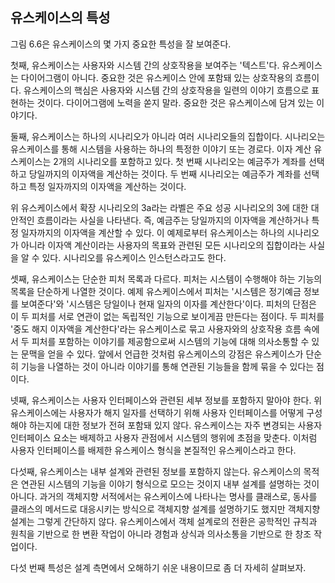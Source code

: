 ## 유스케이스의 특성
그림 6.6은 유스케이스의 몇 가지 중요한 특성을 잘 보여준다.

첫째, 유스케이스는 사용자와 시스템 간의 상호작용을 보여주는 '텍스트'다. 유스케이스는 다이어그램이 아니다. 중요한 것은 유스케이스 안에 포함돼 있는 상호작용의 흐름이다. 유스케이스의 핵심은 사용자와 시스템 간의 상호작용을 일련의 이야기 흐름으로 표현하는 것이다. 다이어그램에 노력을 쏟지 말라. 중요한 것은 유스케이스에 담겨 있는 이야기다.

둘째, 유스케이스는 하나의 시나리오가 아니라 여러 시나리오들의 집합이다. 시나리오는 유스케이스를 통해 시스템을 사용하는 하나의 특정한 이야기 또는 경로다. 이자 계산 유스케이스는 2개의 시나리오를 포함하고 있다. 첫 번째 시나리오는 예금주가 계좌를 선택하고 당일까지의 이자액을 계산하는 것이다. 두 번째 시나리오는 예금주가 계좌를 선택하고 특정 일자까지의 이자액을 계산하는 것이다.

위 유스케이스에서 확장 시나리오의 3a라는 라벨은 주요 성공 시나리오의 3에 대한 대안적인 흐름이라는 사실을 나타낸다. 즉, 예금주는 당일까지의 이자액을 계산하거나 특정 일자까지의 이자액을 계산할 수 있다. 이 예제로부터 유스케이스는 하나의 시나리오가 아니라 이자액 계산이라는 사용자의 목표와 관련된 모든 시나리오의 집합이라는 사실을 알 수 있다. 시나리오를 유스케이스 인스턴스라고도 한다.

셋째, 유스케이스는 단순한 피처 목록과 다르다. 피처는 시스템이 수행해야 하는 기능의 목록을 단순하게 나열한 것이다. 예제 유스케이스에서 피처는 '시스템은 정기예금 정보를 보여준다'와 '시스템은 당일이나 현재 일자의 이자를 계산한다'이다. 피처의 단점은 이 두 피처를 서로 연관이 없는 독립적인 기능으로 보이게끔 만든다는 점이다. 두 피처를 '중도 해지 이자액을 계산한다'라는 유스케이스로 묶고 사용자와의 상호작용 흐름 속에서 두 피처를 포함하는 이야기를 제공함으로써 시스템의 기능에 대해 의사소통할 수 있는 문맥을 얻을 수 있다. 앞에서 언급한 것처럼 유스케이스의 강점은 유스케이스가 단순히 기능을 나열하는 것이 아니라 이야기를 통해 연관된 기능들을 함께 묶을 수 있다는 점이다.

넷째, 유스케이스는 사용자 인터페이스와 관련된 세부 정보를 포함하지 말아야 한다. 위 유스케이스에는 사용자가 해지 일자를 선택하기 위해 사용자 인터페이스를 어떻게 구성해야 하는지에 대한 정보가 전혀 포함돼 있지 않다. 유스케이스는 자주 변경되는 사용자 인터페이스 요소는 배제하고 사용자 관점에서 시스템의 행위에 초점을 맞춘다. 이처럼 사용자 인터페이스를 배제한 유스케이스 형식을 본질적인 유스케이스라고 한다.

다섯째, 유스케이스는 내부 설계와 관련된 정보를 포함하지 않는다. 유스케이스의 목적은 연관된 시스템의 기능을 이야기 형식으로 모으는 것이지 내부 설계를 설명하는 것이 아니다. 과거의 객체지향 서적에서는 유스케이스에 나타나는 명사를 클래스로, 동사를 클래스의 메서드로 대응시키는 방식으로 객체지향 설계를 설명하기도 했지만 객체지향 설계는 그렇게 간단하지 않다. 유스케이스에서 객체 설계로의 전환은 공학적인 규칙과 원칙을 기반으로 한 변환 작업이 아니라 경험과 상식과 의사소통을 기반으로 한 창조 작업이다.

다섯 번째 특성은 설계 측면에서 오해하기 쉬운 내용이므로 좀 더 자세히 살펴보자.